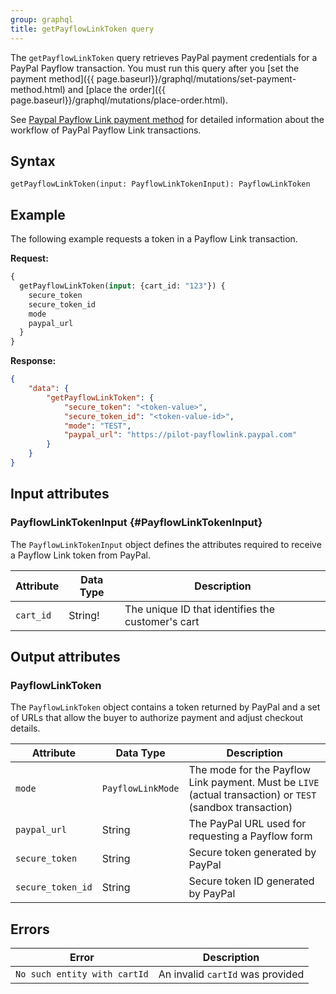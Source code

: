 ```yaml
---
group: graphql
title: getPayflowLinkToken query
---
```


The `getPayflowLinkToken` query retrieves PayPal payment credentials for a PayPal Payflow transaction. You must run this query after you [set the payment method]({{ page.baseurl}}/graphql/mutations/set-payment-method.html) and [place the order]({{ page.baseurl}}/graphql/mutations/place-order.html).

See [Paypal Payflow Link payment method]({{page.baseurl}}/graphql/payment-methods/payflow-link.html) for detailed information about the workflow of PayPal Payflow Link transactions.

## Syntax

`getPayflowLinkToken(input: PayflowLinkTokenInput): PayflowLinkToken`

## Example

The following example requests a token in a Payflow Link transaction.

**Request:**

```graphql
{
  getPayflowLinkToken(input: {cart_id: "123"}) {
    secure_token
    secure_token_id
    mode
    paypal_url
  }
}
```

**Response:**

```json
{
    "data": {
        "getPayflowLinkToken": {
            "secure_token": "<token-value>",
            "secure_token_id": "<token-value-id>",
            "mode": "TEST",
            "paypal_url": "https://pilot-payflowlink.paypal.com"
        }
    }
}
```

## Input attributes

### PayflowLinkTokenInput {#PayflowLinkTokenInput}

The `PayflowLinkTokenInput` object defines the attributes required to receive a Payflow Link token from PayPal.

Attribute |  Data Type | Description
--- | --- | ---
`cart_id` | String! | The unique ID that identifies the customer's cart

## Output attributes

### PayflowLinkToken

The `PayflowLinkToken` object contains a token returned by PayPal and a set of URLs that allow the buyer to authorize payment and adjust checkout details.

Attribute |  Data Type | Description
--- | --- | ---
`mode` | `PayflowLinkMode` | The mode for the Payflow Link payment. Must be `LIVE` (actual transaction) or `TEST` (sandbox transaction)
`paypal_url` | String | The PayPal URL used for requesting a Payflow form
`secure_token` | String | Secure token generated by PayPal
`secure_token_id` | String | Secure token ID generated by PayPal

## Errors

Error | Description
--- | ---
`No such entity with cartId` | An invalid `cartId` was provided
